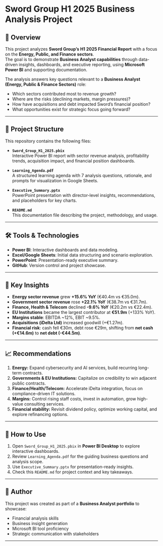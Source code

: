 # Sword Group H1 2025 Business Analysis Project

## 📌 Overview
This project analyzes **Sword Group’s H1 2025 Financial Report** with a focus on the **Energy, Public, and Finance sectors**.  
The goal is to demonstrate **Business Analyst capabilities** through data-driven insights, dashboards, and executive reporting, using **Microsoft Power BI** and supporting documentation.  

The analysis answers key questions relevant to a **Business Analyst (Energy, Public & Finance Sectors)** role:
- Which sectors contributed most to revenue growth?
- Where are the risks (declining markets, margin pressures)?
- How have acquisitions and debt impacted Sword’s financial position?
- What opportunities exist for strategic focus going forward?

---

## 📂 Project Structure
This repository contains the following files:

- **`Sword_Group_H1_2025.pbix`**  
  Interactive Power BI report with sector revenue analysis, profitability trends, acquisition impact, and financial position dashboards.

- **`Learning_Agenda.pdf`**  
  A structured learning agenda with 7 analysis questions, rationale, and prompts for visualization in Google Sheets.

- **`Executive_Summary.pptx`**  
  PowerPoint presentation with director-level insights, recommendations, and placeholders for key charts.

- **`README.md`**  
  This documentation file describing the project, methodology, and usage.

---

## 🛠 Tools & Technologies
- **Power BI**: Interactive dashboards and data modeling.  
- **Excel/Google Sheets**: Initial data structuring and scenario exploration.  
- **PowerPoint**: Presentation-ready executive summary.  
- **GitHub**: Version control and project showcase.  

---

## 🔎 Key Insights
- **Energy sector revenue** grew **+15.6% YoY** (€40.4m vs €35.0m).  
- **Government sector revenue** rose **+22.1% YoY** (€38.7m vs €31.7m).  
- **Finance, Health & Telecom** declined **-9.6% YoY** (€20.2m vs €22.4m).  
- **EU Institutions** became the largest contributor at **€51.9m** (+133% YoY).  
- **Margins stable**: EBITDA ~12%, EBIT ~9.5%.  
- **Acquisitions (iDelta Ltd)** increased goodwill (+€1.27m).  
- **Financial risk**: cash fell €30m, debt rose €29m, shifting from **net cash (+€14.6m)** to **net debt (-€44.5m)**.  

---

## 📈 Recommendations
1. **Energy:** Expand cybersecurity and AI services, build recurring long-term contracts.  
2. **Governments & EU Institutions:** Capitalize on credibility to win adjacent public contracts.  
3. **Finance/Health/Telecom:** Accelerate iDelta integration, focus on compliance-driven IT solutions.  
4. **Margins:** Control rising staff costs, invest in automation, grow high-value consulting services.  
5. **Financial stability:** Revisit dividend policy, optimize working capital, and explore refinancing options.  

---

## 🚀 How to Use
1. Open `Sword_Group_H1_2025.pbix` in **Power BI Desktop** to explore interactive dashboards.  
2. Review `Learning_Agenda.pdf` for the guiding business questions and analysis scope.  
3. Use `Executive_Summary.pptx` for presentation-ready insights.  
4. Check this `README.md` for project context and key takeaways.  

---

## 📌 Author
This project was created as part of a **Business Analyst portfolio** to showcase:  
- Financial analysis skills  
- Business insight generation  
- Microsoft BI tool proficiency  
- Strategic communication with stakeholders  

---
